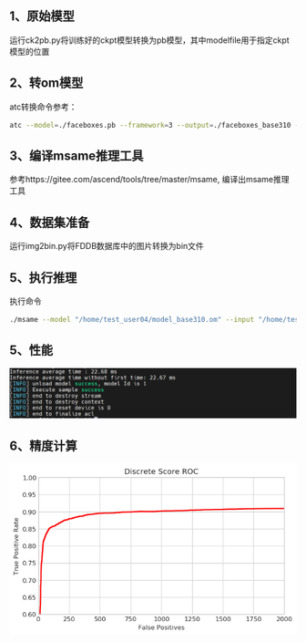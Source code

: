 
## 1、原始模型
运行ck2pb.py将训练好的ckpt模型转换为pb模型，其中modelfile用于指定ckpt模型的位置

## 2、转om模型

atc转换命令参考：

```sh
atc --model=./faceboxes.pb --framework=3 --output=./faceboxes_base310 --soc_version=Ascend310         --input_shape="image_tensor:1,1024,1024,3"         --log=info          --out_nodes="nms/map/TensorArrayStack/TensorArrayGatherV3:0;nms/map/TensorArrayStack_1/TensorArrayGatherV3:0;nms/map/TensorArrayStack_2/TensorArrayGatherV3:0"
```


## 3、编译msame推理工具
参考https://gitee.com/ascend/tools/tree/master/msame, 编译出msame推理工具




## 4、数据集准备
运行img2bin.py将FDDB数据库中的图片转换为bin文件


## 5、执行推理

  
执行命令 
```sh
./msame --model "/home/test_user04/model_base310.om" --input "/home/test_user04/inference_data" --output "/home/test_user04/" --outfmt TXT  --outputSize "10000,10000,10000"
```


## 5、性能

![输入图片说明](time.png)


## 6、精度计算
![输入图片说明](roc.png)
